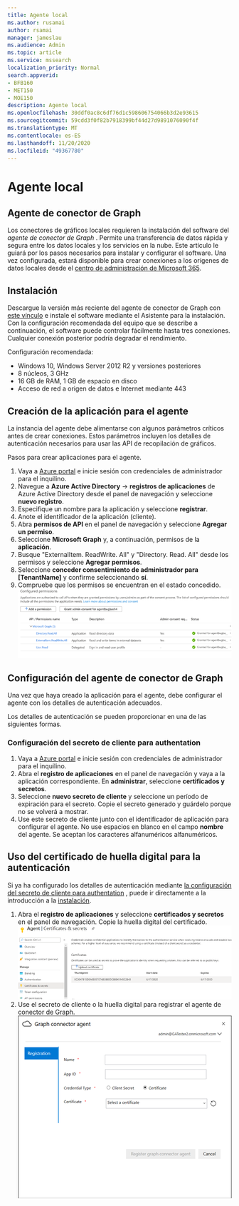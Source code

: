 ```yaml
---
title: Agente local
ms.author: rusamai
author: rsamai
manager: jameslau
ms.audience: Admin
ms.topic: article
ms.service: mssearch
localization_priority: Normal
search.appverid:
- BFB160
- MET150
- MOE150
description: Agente local
ms.openlocfilehash: 30ddf0ac8c6df76d1c598606754066b3d2e93615
ms.sourcegitcommit: 59cdd3f0f82b7918399bf44d27d9891076090f4f
ms.translationtype: MT
ms.contentlocale: es-ES
ms.lasthandoff: 11/20/2020
ms.locfileid: "49367780"
---
```

# <a name="on-prem-agent"></a>Agente local

## <a name="graph-connector-agent"></a>Agente de conector de Graph

Los conectores de gráficos locales requieren la instalación del software del *agente de conector de Graph* . Permite una transferencia de datos rápida y segura entre los datos locales y los servicios en la nube. Este artículo le guiará por los pasos necesarios para instalar y configurar el software. Una vez configurada, estará disponible para crear conexiones a los orígenes de datos locales desde el [centro de administración de Microsoft 365](https://admin.microsoft.com).

## <a name="installation"></a>Instalación

Descargue la versión más reciente del agente de conector de Graph con [este vínculo](https://download.microsoft.com/download/d/d/e/dde18236-9c67-437d-a864-894a0a888ef2/AgentPackage.msi) e instale el software mediante el Asistente para la instalación. Con la configuración recomendada del equipo que se describe a continuación, el software puede controlar fácilmente hasta tres conexiones. Cualquier conexión posterior podría degradar el rendimiento.

Configuración recomendada:

* Windows 10, Windows Server 2012 R2 y versiones posteriores
* 8 núcleos, 3 GHz
* 16 GB de RAM, 1 GB de espacio en disco
* Acceso de red a origen de datos e Internet mediante 443

## <a name="creating-app-for-the-agent"></a>Creación de la aplicación para el agente  

La instancia del agente debe alimentarse con algunos parámetros críticos antes de crear conexiones. Estos parámetros incluyen los detalles de autenticación necesarios para usar las API de recopilación de gráficos.  

Pasos para crear aplicaciones para el agente.

1. Vaya a [Azure portal](https://portal.azure.com) e inicie sesión con credenciales de administrador para el inquilino.
2. Navegue a **Azure Active Directory**  ->  **registros de aplicaciones** de Azure Active Directory desde el panel de navegación y seleccione **nuevo registro**.
3. Especifique un nombre para la aplicación y seleccione **registrar**.
4. Anote el identificador de la aplicación (cliente).
5. Abra **permisos de API** en el panel de navegación y seleccione **Agregar un permiso**.
6. Seleccione **Microsoft Graph** y, a continuación, permisos de la **aplicación**.
7. Busque "ExternalItem. ReadWrite. All" y "Directory. Read. All" desde los permisos y seleccione **Agregar permisos**.
8. Seleccione **conceder consentimiento de administrador para [TenantName]** y confirme seleccionando **sí**.
9. Compruebe que los permisos se encuentran en el estado concedido.
     ![Permisos que se muestran como concedidos en verde en la columna derecha.](media/onprem-agent/granted-state.png)

## <a name="configuring-graph-connector-agent"></a>Configuración del agente de conector de Graph

Una vez que haya creado la aplicación para el agente, debe configurar el agente con los detalles de autenticación adecuados.

Los detalles de autenticación se pueden proporcionar en una de las siguientes formas.

### <a name="configuring-the-client-secret-for-authentation"></a>Configuración del secreto de cliente para authentation

1. Vaya a [Azure portal](https://portal.azure.com) e inicie sesión con credenciales de administrador para el inquilino.
2. Abra el **registro de aplicaciones** en el panel de navegación y vaya a la aplicación correspondiente. En **administrar**, seleccione **certificados y secretos**.
3. Seleccione **nuevo secreto de cliente** y seleccione un período de expiración para el secreto. Copie el secreto generado y guárdelo porque no se volverá a mostrar.
4. Use este secreto de cliente junto con el identificador de aplicación para configurar el agente. No use espacios en blanco en el campo **nombre** del agente. Se aceptan los caracteres alfanuméricos alfanuméricos.

## <a name="using-thumbprint-certificate-for-authentication"></a>Uso del certificado de huella digital para la autenticación

Si ya ha configurado los detalles de autenticación mediante [la configuración del secreto de cliente para authentation](#Configuring-the-client-secret-for-authentication) , puede ir directamente a la introducción a la [instalación](configure-connector.md).

1. Abra el **registro de aplicaciones** y seleccione **certificados y secretos** en el panel de navegación. Copie la huella digital del certificado.
![Lista de certificados de thumbrint cuando se selecciona certificados y secretos en el panel izquierdo](media/onprem-agent/certificates.png)
2. Use el secreto de cliente o la huella digital para registrar el agente de conector de Graph.
![Registro del formulario donde se pide el nombre, el identificador de la aplicación, el tipo de credencial y el certificado](media/onprem-agent/register.png)
